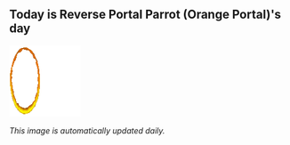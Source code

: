 ## Today is Reverse Portal Parrot (Orange Portal)'s day

![An animated GIF of a parrot, probably multi-colored](https://raw.githubusercontent.com/jmhobbs/cultofthepartyparrot.com/master/parrots/hd/reverseportalorangeparrot.gif)

*This image is automatically updated daily.*
